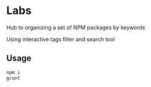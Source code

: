 
# Labs

Hub to organizing a set of NPM packages by keywords

Using interactive tags filter and search tool

## Usage

```bash
npm i
grunt
```
